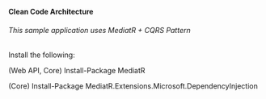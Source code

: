 **Clean Code Architecture**

###### This sample application uses MediatR + CQRS Pattern

Install the following:

(Web API, Core)
Install-Package MediatR

(Core)
Install-Package MediatR.Extensions.Microsoft.DependencyInjection


